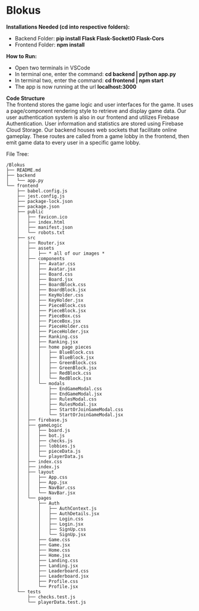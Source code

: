 # Blokus

<strong>Installations Needed (cd into respective folders):</strong>

- Backend Folder: <strong>pip install Flask Flask-SocketIO Flask-Cors</strong>
- Frontend Folder: <strong>npm install</strong>

<strong>How to Run:</strong>

- Open two terminals in VSCode
- In terminal one, enter the command: <strong>cd backend | python app.py</strong>
- In terminal two, enter the command: <strong>cd frontend | npm start</strong>
- The app is now running at the url <strong>localhost:3000</strong>

<strong>Code Structure</strong><br/>
The frontend stores the game logic and user interfaces for the game. It uses a page/component rendering style to retrieve and display game data. Our user authentication system is also in our frontend and utilizes Firebase Authentication. User information and statistics are stored using Firebase Cloud Storage.
Our backend houses web sockets that facilitate online gameplay. These routes are called from a game lobby in the frontend, then emit game data to every user in a specific game lobby.

File Tree:

    /Blokus
    ├── README.md
    ├── backend
    │   └── app.py
    └── frontend
        ├── babel.config.js
        ├── jest.config.js
        ├── package-lock.json
        ├── package.json
        ├── public
        │   ├── favicon.ico
        │   ├── index.html
        │   ├── manifest.json
        │   └── robots.txt
        ├── src
        │   ├── Router.jsx
        │   ├── assets
        │   │   ├── * all of our images *
        │   ├── components
        │   │   ├── Avatar.css
        │   │   ├── Avatar.jsx
        │   │   ├── Board.css
        │   │   ├── Board.jsx
        │   │   ├── BoardBlock.css
        │   │   ├── BoardBlock.jsx
        │   │   ├── KeyHolder.css
        │   │   ├── KeyHolder.jsx
        │   │   ├── PieceBlock.css
        │   │   ├── PieceBlock.jsx
        │   │   ├── PieceBox.css
        │   │   ├── PieceBox.jsx
        │   │   ├── PieceHolder.css
        │   │   ├── PieceHolder.jsx
        │   │   ├── Ranking.css
        │   │   ├── Ranking.jsx
        │   │   ├── home page pieces
        │   │   │   ├── BlueBlock.css
        │   │   │   ├── BlueBlock.jsx
        │   │   │   ├── GreenBlock.css
        │   │   │   ├── GreenBlock.jsx
        │   │   │   ├── RedBlock.css
        │   │   │   └── RedBlock.jsx
        │   │   └── modals
        │   │       ├── EndGameModal.css
        │   │       ├── EndGameModal.jsx
        │   │       ├── RulesModal.css
        │   │       ├── RulesModal.jsx
        │   │       ├── StartOrJoinGameModal.css
        │   │       └── StartOrJoinGameModal.jsx
        │   ├── firebase.js
        │   ├── gameLogic
        │   │   ├── board.js
        │   │   ├── bot.js
        │   │   ├── checks.js
        │   │   ├── lobbies.js
        │   │   ├── pieceData.js
        │   │   └── playerData.js
        │   ├── index.css
        │   ├── index.js
        │   ├── layout
        │   │   ├── App.css
        │   │   ├── App.jsx
        │   │   ├── NavBar.css
        │   │   └── NavBar.jsx
        │   └── pages
        │       ├── Auth
        │       │   ├── AuthContext.js
        │       │   ├── AuthDetails.jsx
        │       │   ├── Login.css
        │       │   ├── Login.jsx
        │       │   ├── SignUp.css
        │       │   └── SignUp.jsx
        │       ├── Game.css
        │       ├── Game.jsx
        │       ├── Home.css
        │       ├── Home.jsx
        │       ├── Landing.css
        │       ├── Landing.jsx
        │       ├── Leaderboard.css
        │       ├── Leaderboard.jsx
        │       ├── Profile.css
        │       └── Profile.jsx
        └── tests
            ├── checks.test.js
            └── playerData.test.js
